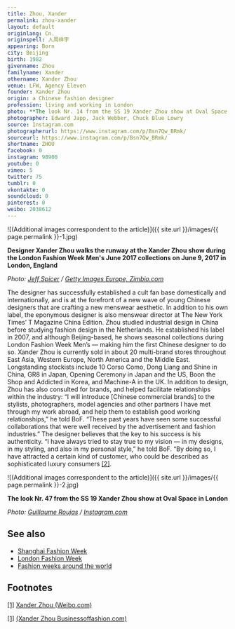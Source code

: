 ```yaml
---
title: Zhou, Xander
permalink: zhou-xander
layout: default
originlang: Cn.
originspell: 人周祥宇
appearing: Born
city: Beijing
birth: 1982
givenname: Zhou
familyname: Xander
othername: Xander Zhou
venue: LFW, Agency Eleven
founder: Xander Zhou
origin: a Chinese fashion designer
profession: living and working in London
photo: **The look Nr. 14 from the SS 19 Xander Zhou show at Oval Space in London**
photographer: Edward Japp, Jack Webber, Chuck Blue Lowry
source: Instagram.com
photographerurl: https://www.instagram.com/p/Bsn7Qw_BRmk/
sourceurl: https://www.instagram.com/p/Bsn7Qw_BRmk/
shortname: ZHOU
facebook: 0
instagram: 98900
youtube: 0
vimeo: 5
twitter: 75
tumblr: 0
vkontakte: 0
soundcloud: 0
pinterest: 0
weibo: 2038612
---
```


<!---
To edit top block see
icon "Meta Data"
on right menu
Full edit instructions
indexmod.gq/edit
-->

![(Additional images correspondent to the article)]({{ site.url }}/images/{{ page.permalink }}-1.jpg)

**Designer Xander Zhou walks the runway at the Xander Zhou show during the London Fashion Week Men's June 2017 collections on June 9, 2017 in London, England**

*Photo: [Jeff Spicer](http://www.zimbio.com/photos/Xander+Zhou/Xander+Zhou+Runway+LFWM+June+2017/Im7OTOd_Byd) / [Getty Images Europe, Zimbio.com](http://www.zimbio.com/photos/Xander+Zhou/Xander+Zhou+Runway+LFWM+June+2017/Im7OTOd_Byd)*


The designer has successfully established a cult fan base domestically and internationally, and is at the forefront of a new wave of young Chinese designers that are crafting a new menswear aesthetic. In addition to his own label, the eponymous designer is also menswear director at The New York Times’ T Magazine China Edition. Zhou studied industrial design in China before studying fashion design in the Netherlands. He established his label in 2007, and although Beijing-based, he shows seasonal collections during London Fashion Week Men’s — making him the first Chinese designer to do so. Xander Zhou is currently sold in about 20 multi-brand stores throughout East Asia, Western Europe, North America and the Middle East. Longstanding stockists include 10 Corso Como, Dong Liang and Shine in China, GR8 in Japan, Opening Ceremony in Japan and the US, Boon the Shop and Addicted in Korea, and Machine-A in the UK. In addition to design, Zhou has also consulted for brands, and helped facilitate relationships within the industry: “I will introduce [Chinese commercial brands] to the stylists, photographers, model agencies and other partners I have met through my work abroad, and help them to establish good working relationships,” he told BoF. “These past years have seen some successful collaborations that were well received by the advertisement and fashion industries.” The designer believes that the key to his success is his authenticity. “I have always tried to stay true to my vision — in my designs, in my styling, and also in my personal style,” he told BoF. “By doing so, I have attracted a certain kind of customer, who could be described as sophisticated luxury consumers <span id="a2">[\[2\]](#f2)</span>.

![(Additional images correspondent to the article)]({{ site.url }}/images/{{ page.permalink }}-2.jpg)

**The look Nr. 47 from the SS 19 Xander Zhou show at Oval Space in London**

*Photo: [Guillaume Roujas](https://www.instagram.com/guillaumeroujas) / [Instagram.com](https://www.instagram.com/p/BsVNgQNBP0K/)*

## See also

+ [Shanghai Fashion Week](shanghai-fashion-week)
+ [London Fashion Week](london-fashion-week)
+ [Fashion weeks around the world](fashion-weeks-around-the-world)

## Footnotes

[[1]](#a1) <span id="f1"></span> [Xander Zhou (Weibo.com)](https://www.weibo.com/xanderzhou?nick=XanderZhou&is_hot=1)

[[1]](#a1) <span id="f1"></span> [(Xander Zhou Businessoffashion.com)](https://www.businessoffashion.com/community/people/xander-zhou-1)
